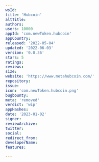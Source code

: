 ```yaml
---
wsId: 
title: 'Hubcoin'
altTitle: 
authors: 
users: 10000
appId: 'com.newToken.hubcoin'
appCountry: 
released: '2022-05-04'
updated: '2022-06-03'
version: '0.0.36'
stars: 5
ratings: 
reviews: 
size: 
website: 'https://www.metahubcoin.com/'
repository: 
issue: 
icon: 'com.newToken.hubcoin.png'
bugbounty: 
meta: 'removed'
verdict: 'wip'
appHashes: 
date: '2023-01-02'
signer: 
reviewArchive: 
twitter: 
social: 
redirect_from: 
developerName: 
features: 

---
```


